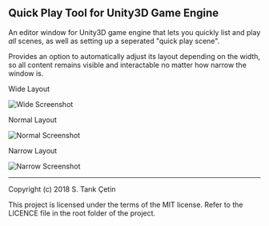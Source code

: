 Quick Play Tool for Unity3D Game Engine
---

An editor window for Unity3D game engine that lets you quickly list and play *all* scenes, as well as setting up a seperated "quick play scene".

Provides an option to automatically adjust its layout depending on the width, so all content remains visible and interactable no matter how narrow the window is.


Wide Layout

![Wide Screenshot](https://raw.githubusercontent.com/starikcetin/Quick-Play-Tool/master/screenshots/Wide.PNG)


Normal Layout

![Normal Screenshot](https://raw.githubusercontent.com/starikcetin/Quick-Play-Tool/master/screenshots/Normal.PNG)


Narrow Layout

![Narrow Screenshot](https://raw.githubusercontent.com/starikcetin/Quick-Play-Tool/master/screenshots/Narrow.PNG)

----

Copyright (c) 2018 S. Tarık Çetin

This project is licensed under the terms of the MIT license. Refer to the LICENCE file in the root folder of the project.
